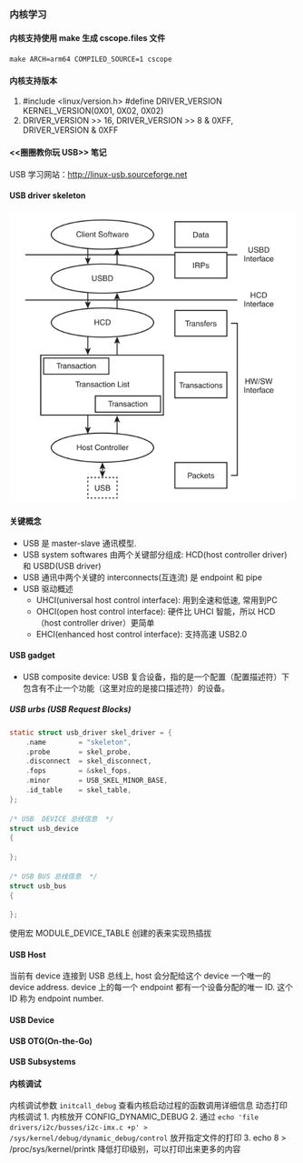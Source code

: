 ### 内核学习

#### 内核支持使用 make 生成 cscope.files 文件
``make ARCH=arm64 COMPILED_SOURCE=1 cscope``

#### 内核支持版本
1. #include <linux/version.h>
#define DRIVER_VERSION			KERNEL_VERSION(0X01, 0X02, 0X02)
2. DRIVER_VERSION >> 16, DRIVER_VERSION >> 8 & 0XFF, DRIVER_VERSION & 0XFF

#### <<圈圈教你玩 USB>> 笔记

USB 学习网站：http://linux-usb.sourceforge.net

#### USB driver skeleton
![usb_core](assets/USB_core.png)

#### 关键概念
* USB 是 master-slave 通讯模型.
* USB system softwares 由两个关键部分组成: HCD(host controller driver) 和 USBD(USB driver)
* USB 通讯中两个关键的 interconnects(互连流) 是 endpoint 和 pipe
* USB 驱动概述
	* UHCI(universal host control interface): 用到全速和低速, 常用到PC
	* OHCI(open host control interface): 硬件比 UHCI 智能，所以 HCD（host controller driver）更简单
	* EHCI(enhanced host control interface): 支持高速 USB2.0

#### USB gadget
* USB composite device: USB 复合设备，指的是一个配置（配置描述符）下包含有不止一个功能（这里对应的是接口描述符）的设备。

##### USB urbs (USB Request Blocks)

``` C
static struct usb_driver skel_driver = {
    .name        = "skeleton",
    .probe       = skel_probe,
    .disconnect  = skel_disconnect,
    .fops        = &skel_fops,
    .minor       = USB_SKEL_MINOR_BASE,
    .id_table    = skel_table,
};

/* USB  DEVICE 总线信息  */
struct usb_device
{

};

/* USB BUS 总线信息  */
struct usb_bus
{

};
```
使用宏 MODULE_DEVICE_TABLE 创建的表来实现热插拔

#### USB Host
当前有 device 连接到 USB 总线上, host 会分配给这个 device 一个唯一的 device address.
device 上的每一个 endpoint 都有一个设备分配的唯一 ID. 这个 ID 称为 endpoint number.
#### USB Device

#### USB OTG(On-the-Go)

#### USB Subsystems

#### 内核调试
内核调试参数 ``initcall_debug`` 查看内核启动过程的函数调用详细信息
动态打印内核调试
    1. 内核放开 CONFIG_DYNAMIC_DEBUG
    2. 通过 ``echo 'file drivers/i2c/busses/i2c-imx.c +p' > /sys/kernel/debug/dynamic_debug/control`` 放开指定文件的打印
    3. echo 8 > /proc/sys/kernel/printk 降低打印级别，可以打印出来更多的内容
